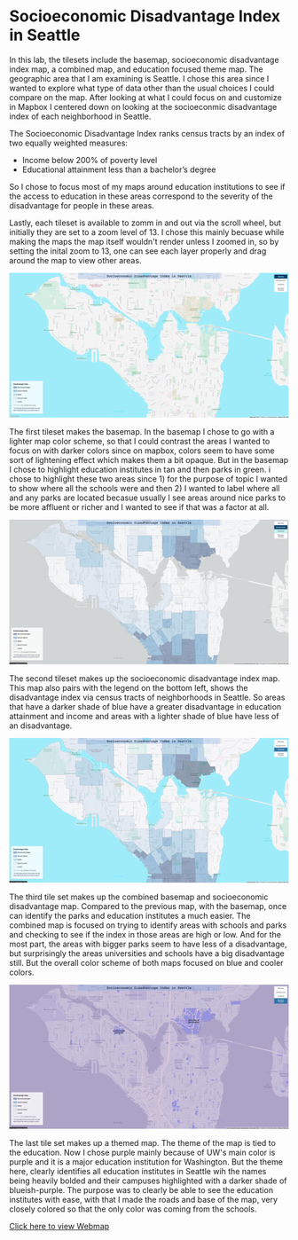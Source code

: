 # Socioeconomic Disadvantage Index in Seattle

In this lab, the tilesets include the basemap, socioeconomic disadvantage index map, a combined map, and education focused theme map. The geographic area that I am examining is Seattle. I chose this area since I wanted to explore what type of data other than the usual choices I could compare on the map. After looking at what I could focus on and customize in Mapbox I centered down on looking at the socioeconmic disadvantage index of each neighborhood in Seattle.

The Socioeconomic Disadvantage Index ranks census tracts
by an index of two equally weighted measures:

- Income below 200% of poverty level
- Educational attainment less than a bachelor’s degree

So I chose to focus most of my maps around education institutions to see if the access to education in these areas correspond to the severity of the disadvantage for people in these areas.

Lastly, each tileset is available to zomm in and out via the scroll wheel, but initially they are set to a zoom level of 13. I chose this mainly becuase while making the maps the map itself wouldn't render unless I zoomed in, so by setting the inital zoom to 13, one can see each layer properly and drag around the map to view other areas.

![Basemap](screenshots/Basemap.png)

The first tileset makes the basemap. In the basemap I chose to go with a lighter map color scheme, so that I could contrast the areas I wanted to focus on with darker colors since on mapbox, colors seem to have some sort of lightening effect which makes them a bit opaque. But in the basemap I chose to highlight education institutes in tan and then parks in green. i chose to highlight these two areas since 1) for the purpose of topic I wanted to show where all the schools were and then 2) I wanted to label where all and any parks are located becasue usually I see areas around nice parks to be more affluent or richer and I wanted to see if that was a factor at all.


![Socioeconomic](screenshots/Socioeconomic.png)

The second tileset makes up the socioeconomic disadvantage index map. This map also pairs with the legend on the bottom left, shows the disadvantage index via census tracts of neighborhoods in Seattle. So areas that have a darker shade of blue have a greater disadvantage in education attainment and income and areas with a lighter shade of blue have less of an disadvantage.

![Combined](screenshots/Combined.png)

The third tile set makes up the combined basemap and socioeconomic disadvantage map. Compared to the previous map, with the basemap, once can identify the parks and education institutes a much easier. The combined map is focused on trying to identify areas with schools and parks and checking to see if the index in those areas are high or low. And for the most part, the areas with bigger parks seem to have less of a disadvantage, but surprisingly the areas universities and schools have a big disadvantage still. But the overall color scheme of both maps focused on blue and cooler colors.

![Education Focued](screenshots/EducationFocus.png)

The last tile set makes up a themed map. The theme of the map is tied to the education. Now I chose purple mainly because of UW's main color is purple and it is a major education institution for Washington. But the theme here, clearly identifies all education institutes in Seattle wih the names being heavily bolded and their campuses highlighted with a darker shade of blueish-purple. The purpose was to clearly be able to see the education institutes with ease, with that I made the roads and base of the map, very closely colored so that the only color was coming from the schools.

[Click here to view Webmap](http://127.0.0.1:5500/index.html)
